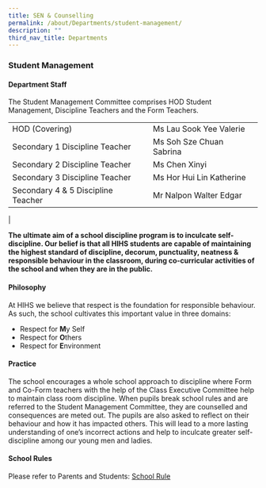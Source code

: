 ```yaml
---
title: SEN & Counselling
permalink: /about/Departments/student-management/
description: ""
third_nav_title: Departments
---
```


### **Student Management**

#### **Department Staff**
The Student Management Committee comprises HOD Student Management, Discipline Teachers and the Form Teachers.

|  |  |
|---|---|
| HOD (Covering) | Ms Lau Sook Yee Valerie |
| Secondary 1 Discipline Teacher | Ms Soh Sze Chuan Sabrina |
| Secondary 2 Discipline Teacher | Ms Chen Xinyi |
| Secondary 3 Discipline Teacher | Ms Hor Hui Lin Katherine |
| Secondary 4 & 5 Discipline Teacher | Mr Nalpon Walter Edgar |
|

**The ultimate aim of a school discipline program is to inculcate self-discipline. Our belief is that all HIHS students are capable of maintaining the highest standard of discipline, decorum, punctuality, neatness & responsible behaviour in the classroom, during co-curricular activities of the school and when they are in the public.**

#### **Philosophy**

At HIHS we believe that respect is the foundation for responsible behaviour. As such, the school cultivates this important value in three domains:

* Respect for **M**y Self
* Respect for **O**thers
* Respect for **E**nvironment

#### **Practice**

The school encourages a whole school approach to discipline where Form and Co-Form teachers with the help of the Class Executive Committee help to maintain class room discipline. When pupils break school rules and are referred to the Student Management Committee, they are counselled and consequences are meted out. The pupils are also asked to reflect on their behaviour and how it has impacted others. This will lead to a more lasting understanding of one’s incorrect actions and help to inculcate greater self-discipline among our young men and ladies.

#### **School Rules**

Please refer to Parents and Students: [School Rule](https://drive.google.com/file/d/1-lKc7QkYmxzQvIVeDmPurmlGlw6cVpbb/view?usp=sharing)

